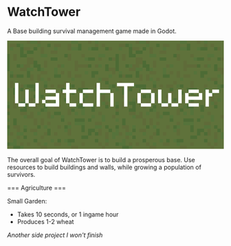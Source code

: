 # WatchTower
A Base building survival management game made in Godot.

![](src/Assets/Banner.png)

The overall goal of WatchTower is to build a prosperous base. Use resources to build buildings and walls, while growing a population of survivors.

=== Agriculture ===

Small Garden:
- Takes 10 seconds, or 1 ingame hour
- Produces 1-2 wheat

*Another side project I won't finish*

